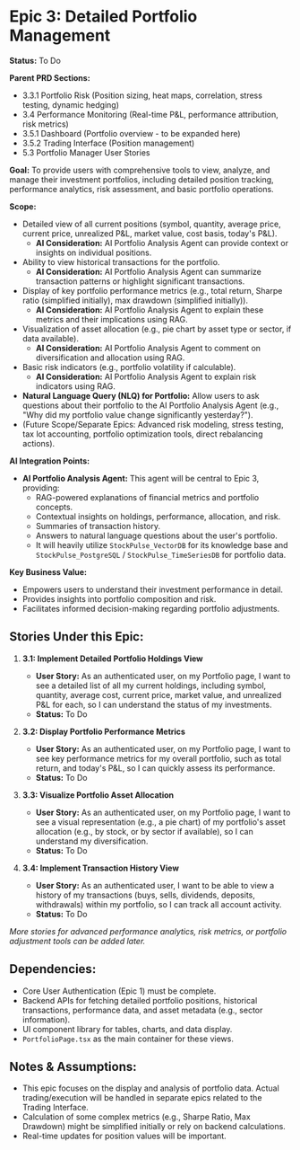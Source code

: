 # Epic 3: Detailed Portfolio Management

**Status:** To Do

**Parent PRD Sections:** 
*   3.3.1 Portfolio Risk (Position sizing, heat maps, correlation, stress testing, dynamic hedging)
*   3.4 Performance Monitoring (Real-time P&L, performance attribution, risk metrics)
*   3.5.1 Dashboard (Portfolio overview - to be expanded here)
*   3.5.2 Trading Interface (Position management)
*   5.3 Portfolio Manager User Stories

**Goal:** To provide users with comprehensive tools to view, analyze, and manage their investment portfolios, including detailed position tracking, performance analytics, risk assessment, and basic portfolio operations.

**Scope:**
*   Detailed view of all current positions (symbol, quantity, average price, current price, unrealized P&L, market value, cost basis, today's P&L).
    *   **AI Consideration:** AI Portfolio Analysis Agent can provide context or insights on individual positions.
*   Ability to view historical transactions for the portfolio.
    *   **AI Consideration:** AI Portfolio Analysis Agent can summarize transaction patterns or highlight significant transactions.
*   Display of key portfolio performance metrics (e.g., total return, Sharpe ratio (simplified initially), max drawdown (simplified initially)).
    *   **AI Consideration:** AI Portfolio Analysis Agent to explain these metrics and their implications using RAG.
*   Visualization of asset allocation (e.g., pie chart by asset type or sector, if data available).
    *   **AI Consideration:** AI Portfolio Analysis Agent to comment on diversification and allocation using RAG.
*   Basic risk indicators (e.g., portfolio volatility if calculable).
    *   **AI Consideration:** AI Portfolio Analysis Agent to explain risk indicators using RAG.
*   **Natural Language Query (NLQ) for Portfolio:** Allow users to ask questions about their portfolio to the AI Portfolio Analysis Agent (e.g., "Why did my portfolio value change significantly yesterday?").
*   (Future Scope/Separate Epics: Advanced risk modeling, stress testing, tax lot accounting, portfolio optimization tools, direct rebalancing actions).

**AI Integration Points:**
*   **AI Portfolio Analysis Agent:** This agent will be central to Epic 3, providing:
    *   RAG-powered explanations of financial metrics and portfolio concepts.
    *   Contextual insights on holdings, performance, allocation, and risk.
    *   Summaries of transaction history.
    *   Answers to natural language questions about the user's portfolio.
    *   It will heavily utilize `StockPulse_VectorDB` for its knowledge base and `StockPulse_PostgreSQL` / `StockPulse_TimeSeriesDB` for portfolio data.

**Key Business Value:** 
*   Empowers users to understand their investment performance in detail.
*   Provides insights into portfolio composition and risk.
*   Facilitates informed decision-making regarding portfolio adjustments.

## Stories Under this Epic:

1.  **3.1: Implement Detailed Portfolio Holdings View**
    *   **User Story:** As an authenticated user, on my Portfolio page, I want to see a detailed list of all my current holdings, including symbol, quantity, average cost, current price, market value, and unrealized P&L for each, so I can understand the status of my investments.
    *   **Status:** To Do

2.  **3.2: Display Portfolio Performance Metrics**
    *   **User Story:** As an authenticated user, on my Portfolio page, I want to see key performance metrics for my overall portfolio, such as total return, and today's P&L, so I can quickly assess its performance.
    *   **Status:** To Do

3.  **3.3: Visualize Portfolio Asset Allocation**
    *   **User Story:** As an authenticated user, on my Portfolio page, I want to see a visual representation (e.g., a pie chart) of my portfolio's asset allocation (e.g., by stock, or by sector if available), so I can understand my diversification.
    *   **Status:** To Do

4.  **3.4: Implement Transaction History View**
    *   **User Story:** As an authenticated user, I want to be able to view a history of my transactions (buys, sells, dividends, deposits, withdrawals) within my portfolio, so I can track all account activity.
    *   **Status:** To Do

*More stories for advanced performance analytics, risk metrics, or portfolio adjustment tools can be added later.*

## Dependencies:

*   Core User Authentication (Epic 1) must be complete.
*   Backend APIs for fetching detailed portfolio positions, historical transactions, performance data, and asset metadata (e.g., sector information).
*   UI component library for tables, charts, and data display.
*   `PortfolioPage.tsx` as the main container for these views.

## Notes & Assumptions:

*   This epic focuses on the display and analysis of portfolio data. Actual trading/execution will be handled in separate epics related to the Trading Interface.
*   Calculation of some complex metrics (e.g., Sharpe Ratio, Max Drawdown) might be simplified initially or rely on backend calculations.
*   Real-time updates for position values will be important. 